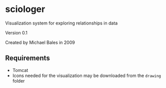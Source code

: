 # sciologer
Visualization system for exploring relationships in data

Version 0.1

Created by Michael Bales in 2009

## Requirements
* Tomcat
* Icons needed for the visualization may be downloaded from the `drawing` folder
